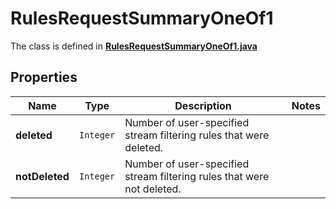 

# RulesRequestSummaryOneOf1

The class is defined in **[RulesRequestSummaryOneOf1.java](../../src/main/java/example/micronaut/model/RulesRequestSummaryOneOf1.java)**

## Properties

Name | Type | Description | Notes
------------ | ------------- | ------------- | -------------
**deleted** | `Integer` | Number of user-specified stream filtering rules that were deleted. | 
**notDeleted** | `Integer` | Number of user-specified stream filtering rules that were not deleted. | 




